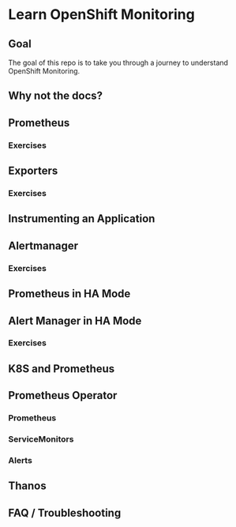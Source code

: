 # Learn OpenShift Monitoring

## Goal

The goal of this repo is to take you through a journey to understand OpenShift Monitoring.

## Why not the docs?


## Prometheus

### Exercises 

## Exporters

### Exercises 

## Instrumenting an Application

## Alertmanager

### Exercises 

## Prometheus in HA Mode

###

## Alert Manager in HA Mode

### Exercises 

## K8S and Prometheus
## Prometheus Operator
### Prometheus
### ServiceMonitors
### Alerts


## Thanos

## FAQ / Troubleshooting 
